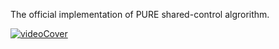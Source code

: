 The official implementation of PURE shared-control algrorithm.

[![videoCover](https://github.com/user-attachments/assets/838f9e48-5a97-46ba-9f81-2b6c7f977b7e)](https://youtu.be/fwnF9B4AE_M)


